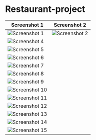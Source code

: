 # Restaurant-project


| Screenshot 1 | Screenshot 2 | 
|--------------|--------------|
| ![Screenshot 1](https://github.com/vtnghia16/Restaurant-project/assets/80100031/a0dae9d9-d2b9-4e04-8764-dd00cdc12d10) | ![Screenshot 2](https://github.com/vtnghia16/Restaurant-project/assets/80100031/5f228a7f-f47d-4b14-8489-b1de8f18106b) | ![Screenshot 3](https://github.com/vtnghia16/Restaurant-project/assets/80100031/683f3e8a-c029-4294-8546-849161dd9ec2) 
| ![Screenshot 4](https://github.com/vtnghia16/Restaurant-project/assets/80100031/7fbd340e-ae5f-4712-9b57-63ccd665ae8a) 
| ![Screenshot 5](https://github.com/vtnghia16/Restaurant-project/assets/80100031/af7b4b4c-d0f1-4b51-826a-16643206e02f) 
| ![Screenshot 6](https://github.com/vtnghia16/Restaurant-project/assets/80100031/6eb8b983-2f16-41fd-9e72-cd5c0b415e36) 
| ![Screenshot 7]() 
| ![Screenshot 8]() 
| ![Screenshot 9]() 
| ![Screenshot 10]() 
| ![Screenshot 11]() 
| ![Screenshot 12]() 
| ![Screenshot 13]() 
| ![Screenshot 14]() 
| ![Screenshot 15]() 




